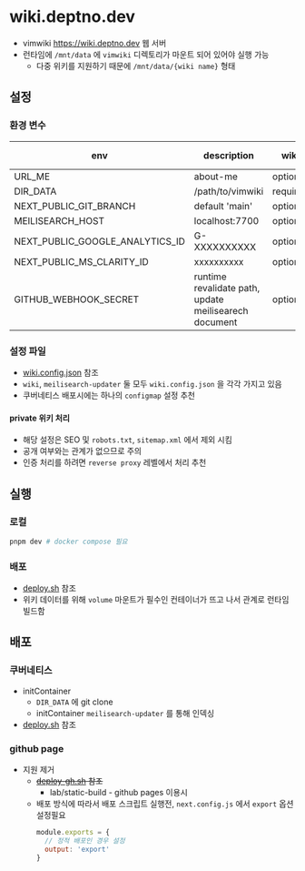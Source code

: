 # wiki.deptno.dev

- vimwiki <https://wiki.deptno.dev> 웹 서버
- 런타임에 `/mnt/data` 에 `vimwiki` 디렉토리가 마운트 되어 있어야 실행 가능
  - 다중 위키를 지원하기 때문에 `/mnt/data/{wiki name}` 형태

## 설정

### 환경 변수

| env                             | description                                           | wiki     | meilisearch-updater |
|---------------------------------|-------------------------------------------------------|----------|---------------------|
| URL_ME                          | about-me                                              | optional |                     |
| DIR_DATA                        | /path/to/vimwiki                                      | required |                     |
| NEXT_PUBLIC_GIT_BRANCH          | default 'main'                                        | optional |                     |
| MEILISEARCH_HOST                | localhost:7700                                        | optional | required            |
| NEXT_PUBLIC_GOOGLE_ANALYTICS_ID | G-XXXXXXXXXX                                          | optional |                     |
| NEXT_PUBLIC_MS_CLARITY_ID       | xxxxxxxxxx                                            | optional |                     |
| GITHUB_WEBHOOK_SECRET           | runtime revalidate path, update meilisearech document | optional |                     |

### 설정 파일

- [wiki.config.json](apps/wiki/wiki.config.json) 참조
- `wiki`, `meilisearch-updater` 둘 모두 `wiki.config.json` 을 각각 가지고 있음
- 쿠버네티스 배포시에는 하나의 `configmap` 설정 추천

#### private 위키 처리

- 해당 설정은 SEO 및 `robots.txt`, `sitemap.xml` 에서 제외 시킴
- 공개 여부와는 관계가 없으므로 주의
- 인증 처리를 하려면 `reverse proxy` 레벨에서 처리 추천

## 실행

### 로컬

```sh
pnpm dev # docker compose 필요
```

### 배포

- [deploy.sh](deploy.sh) 참조
- 위키 데이터를 위해 `volume` 마운트가 필수인 컨테이너가 뜨고 나서 관계로 런타임 빌드함

## 배포

### 쿠버네티스

- initContainer
  - `DIR_DATA` 에 git clone
  - initContainer `meilisearch-updater` 를 통해 인덱싱
- [deploy.sh](deploy.sh) 참조

### github page

- 지원 제거
  - ~~[deploy-gh.sh](deploy-gh.sh) 참조~~
    - lab/static-build - github pages 이용시
  - 배포 방식에 따라서 배포 스크립트 실행전, `next.config.js` 에서 `export` 옵션 설정필요
    ```js
    module.exports = {
      // 정적 배포인 경우 설정
      output: 'export'
    }
    ```

